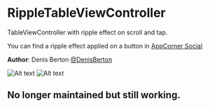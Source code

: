 RippleTableViewController
================

TableViewController with ripple effect on scroll and tap. 

You can find a ripple effect applied on a button in [AppCorner Social](https://github.com/appcornerit/AppCorner-Social)

**Author**: Denis Berton [@DenisBerton](https://twitter.com/DenisBerton)

![Alt text](/preview.png "Preview") 
![Alt text](/preview_ios7.png "Preview iOS 7") 

## No longer maintained but still working.
